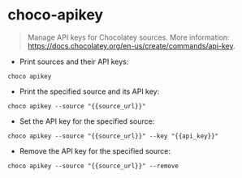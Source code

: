 # choco-apikey

> Manage API keys for Chocolatey sources.
> More information: <https://docs.chocolatey.org/en-us/create/commands/api-key>.

- Print sources and their API keys:

`choco apikey`

- Print the specified source and its API key:

`choco apikey --source "{{source_url}}"`

- Set the API key for the specified source:

`choco apikey --source "{{source_url}}" --key "{{api_key}}"`

- Remove the API key for the specified source:

`choco apikey --source "{{source_url}}" --remove`
